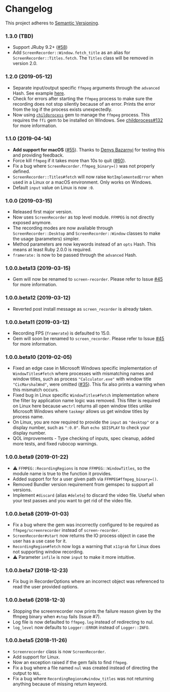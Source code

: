 # Changelog

This project adheres to [Semantic Versioning](https://semver.org/).

### 1.3.0 (TBD)
* Support JRuby 9.2+ ([#58](https://github.com/kapoorlakshya/screen-recorder/issues/58))
* Add `ScreenRecorder::Window.fetch_title` as an alias for `ScreenRecorder::Titles.fetch`.
The `Titles` class will be removed in version 2.0.

### 1.2.0 (2019-05-12)
* Separate input/output specific `ffmpeg` arguments through the `advanced` 
Hash. See example [here](https://github.com/kapoorlakshya/screen-recorder#advanced-options).
* Check for errors after starting the `ffmpeg` process to make sure the 
recording does not stop silently because of an error. Prints the error 
from the log if the process exists unexpectedly.
* Now using [`childprocess`](https://github.com/enkessler/childprocess) gem
to manage the `ffmpeg` process. This requires the  `ffi` gem to be 
installed on Windows. See [childprocess#132](https://github.com/enkessler/childprocess/issues/150)
for more information.

### 1.1.0 (2019-04-14)
* <b>Add support for macOS</b> ([#55](https://github.com/kapoorlakshya/screen-recorder/issues/55)). 
Thanks to [Denys Bazarnyi](https://github.com/bazarnyi) for testing this and providing feedback.
* Force kill `ffmpeg` if it takes more than 10s to quit ([#60](https://github.com/kapoorlakshya/screen-recorder/issues/60)).
* Fix a bug where `ScreenRecorder.ffmpeg_binary=()` was not properly defined.
* `ScreenRecorder::Titles#fetch` will now raise `NotImplementedError` when used in a 
Linux or a macOS environment. Only works on Windows.
* Default `input` value on Linux is now `:0`.

### 1.0.0 (2019-03-15)
* Released first major version.
* Now uses `ScreenRecorder` as top level module. `FFMPEG` is not directly 
exposed anymore.
* The recording modes are now available through `ScreenRecorder::Desktop` 
and `ScreenRecorder::Window` classes to make the usage (parameters) simpler.
* Method parameters are now keywords instead of an `opts` Hash. This means
at least Ruby 2.0.0 is required.
* `framerate:` is now to be passed through the `advanced` Hash. 

### 1.0.0.beta13 (2019-03-15)
* Gem will now be renamed to `screen-recorder`. Please refer to Issue 
[#45](https://github.com/kapoorlakshya/screen-recorder/issues/45)
for more information.

### 1.0.0.beta12 (2019-03-12)
* Reverted post install message as `screen_recorder` is already taken.

### 1.0.0.beta11 (2019-03-12)
* Recording FPS (`framerate`) is defaulted to 15.0.
* Gem will soon be renamed to `screen_recorder`. Please refer to Issue 
[#45](https://github.com/kapoorlakshya/screen-recorder/issues/45)
for more information.

### 1.0.0.beta10 (2019-02-05)
* Fixed an edge case in Microsoft Windows specific implementation of
`WindowTitles#fetch` where processes with mismatching names and window
titles, such as process `"Calculator.exe"` with window title `"CicMarshalWnd"`,
were omitted ([#35](https://github.com/kapoorlakshya/screen-recorder/issues/35)).
This fix also prints a warning when this mismatch occurs.
* Fixed bug in Linux specific `WindowTitles#fetch` implementation where
the filter by application name logic was removed. This filter is required
on Linux here because `wmctrl` returns all open window titles unlike
Microsoft Windows where `taskmgr` allows us get window titles by process
name.
* On Linux, you are now required to provide the `input` as `"desktop"`
or a display number, such as `":0.0"`. Run `echo $DISPLAY` to check your display number.
* QOL improvements - Type checking of inputs, spec cleanup, added more
tests, and fixed rubocop warnings.

### 1.0.0.beta9 (2019-01-22)

* :warning: `FFMPEG::RecordingRegions` is now `FFMPEG::WindowTitles`, so the module name is true to the function it provides.
* Added support for for a user given path via `FFMPEG#ffmpeg_binary=()`.
* Removed Bundler version requirement from gemspec to support all versions.
* Implement `#discard` (alias `#delete`) to discard the video file. Useful when your test passes and you want to get rid of the video file.

### 1.0.0.beta8 (2019-01-03)

* Fix a bug where the gem was incorrectly configured to be required as `ffmpeg/screenrecorder` instead of `screen-recorder`.
* `ScreenRecorder#start` now returns the IO process object in case the user has a use case for it.
* `RecordingRegion#fetch` now logs a warning that `x11grab` for Linux does not supporting window recording.
* :warning: Parameter `infile` is now `input` to make it more intuitive.

### 1.0.0.beta7 (2018-12-23)

* Fix bug in RecorderOptions where an incorrect object was referenced to read the user provided options.

### 1.0.0.beta6 (2018-12-3)

* Stopping the screenrecorder now prints the failure reason given by the ffmpeg binary when `#stop` fails (Issue #7).
* Log file is now defaulted to `ffmpeg.log` instead of redirecting to nul.
* `log_level` now defaults to `Logger::ERROR` instead of `Logger::INFO`.

### 1.0.0.beta5 (2018-11-26)

* `Screenrecorder` class is now `ScreenRecorder`.
* Add support for Linux.
* Now an exception raised if the gem fails to find `ffmpeg`.
* Fix a bug where a file named `nul` was created instead of directing the output to `NUL`.
* Fix a bug where `RecordingRegions#window_titles` was not returning anything because of missing return keyword.